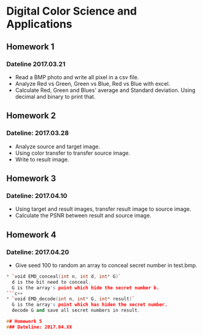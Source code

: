 # Digital Color Science and Applications

## Homework 1 
### Dateline 2017.03.21
* Read a BMP photo and write all pixel in a csv file.
* Analyze Red vs Green, Green vs Blue, Red vs Blue with excel.
* Calculate Red, Green and Blues' average and Standard deviation. Using decimal and binary to print that.

## Homework 2 
### Dateline: 2017.03.28
* Analyze source and target image.
* Using color transfer to transfer source image.
* Write to result image.

## Homework 3
### Dateline: 2017.04.10
* Using target and result images, transfer result image to source image.
* Calculate the PSNR between result and source image.

## Homework 4
### Dateline: 2017.04.20
* Give seed 100 to random an array to conceal secret number in test.bmp.
```c++
* `void EMD_conceal(int n, int d, int* G)`
  d is the bit need to conceal. 
  G is the array's point which hide the secret number b.
```c++
* `void EMD_decode(int n, int* G, int* result)`
  G is the array's point which has hiden the secret number.
  decode G and save all secret numbers in result.

## Homework 5
### Dateline: 2017.04.XX

